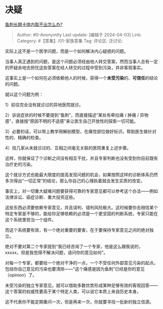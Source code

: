 # 决疑
[鱼刺长期卡体内取不出怎么办?](https://www.zhihu.com/question/618253862/answer/3453526539)

> Author: #0-Anonymity
> Last update: [编辑于 2024-04-03]
> Link:
> Category: #【答集】/01-家族答集 
> Tag: 
> 评论区:
> 泛讨论:

实际上这不是一个医学问题，而是一个如何解决内心疑惑的问题。

当事人真正遇到的问题，是这个问题必须经由他人转交答案，然而当事人总有一定的怀疑余地去担忧这些答案在经人转交的过程中受到污染，并非客观事实。

这事实上是一个如何在必须依赖他人的时候，获得一个**未受污染**的、**可信任**的结论的问题。

就以这个问题为例：

1）前往完全没有就诊过的异地医院就诊。

2）诉说症状的时候不要提到“鱼刺”，而直接描述“某处有牵拉痛 / 肿痛 / 异物感”，直接按“原因不明的不适感”来让医生自己开放性的探索一切可能。

3）必要的话，可以带上教学用解剖模型，在痛觉部位做好标识。帮助医生做针对性的、精确的检查。

4）找几家从未就诊过的、互相之间毫无关联的医院重复上述步骤。

这样，你就保证了个诊断之间没有相互干扰，并且专家判断也没有受到你目前既有治疗史的污染。

这个就诊方式也能最大限度的提高发现问题的机会，如果按照这样的诊断体系仍然多次得出“一切正常”的结论，那么你自己的心理执着就会发生实质的改变。

事实上，对一切重大疑难问题要获得可靠的专家意见都可以参考这个办法——例如法律诉讼、癌症诊断、重大投资这些。

这些东西必须要依赖专家意见，并且误判、错判风险极大。这时候要你去相信某个特定专家是不够的，能给你足够依赖的必须是一个更坚固的判断系统，专家只能在这个系统里担当一个组件。

而这个系统要有效，有一个绝对重要的要害，在于要保持专家意见之间的绝对独立。

绝对不要对第二个专家提到“我已经咨询了一个专家，他是这么跟我说的，xxxxx，但是我觉得不解决问题，请问你的意见如何”。

对每一个专家，都要给一个绝对干净的一点，一个不受任何外部意见污染的起点。包括你自己意见的污染也要清除——“这个痛感是因为鱼刺”已经是你的意见（opinion）了。

未受污染的独立专家意见，就可以借助多数优势形成某种足够有效的客观回答——这个答案的权威性要高于某个特定人类，可以说它本质上来自历史本身。

这不代表你不能定期重问一次，但是再来一次，你就要寻找一批新的独立信源。